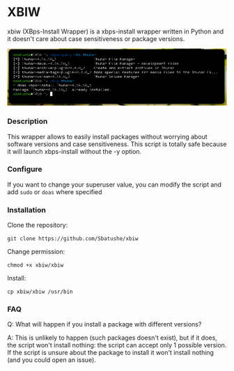 # XBIW
xbiw (XBps-Install Wrapper) is a xbps-install wrapper written in Python and it doesn't care about case sensitiveness or package versions.

![xbiw](https://raw.githubusercontent.com/Sbatushe/xbi/main/sample.png)

### Description
This wrapper allows to easily install packages without worrying about software versions and case sensitiveness. This script is totally safe because it will launch xbps-install without the -y option.

### Configure
If you want to change your superuser value, you can modify the script and add `sudo` or `doas` where specified

### Installation
Clone the repository:
```
git clone https://github.com/Sbatushe/xbiw
```
Change permission:
```
chmod +x xbiw/xbiw
```
Install:
```
cp xbiw/xbiw /usr/bin
```

### FAQ
Q: What will happen if you install a package with different versions?

A: This is unlikely to happen (such packages doesn't exist), but if it does, the script won't install nothing: the script can accept only 1 possible version. If the script is unsure about the package to install it won't install nothing (and you could open an issue).
